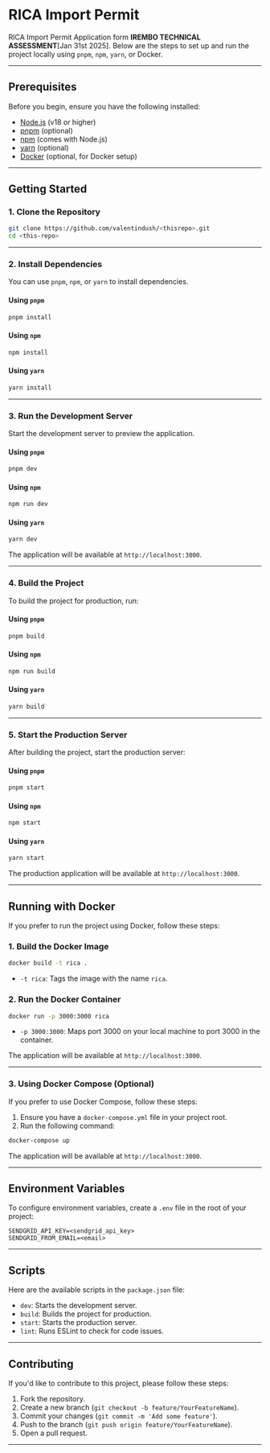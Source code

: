 # RICA Import Permit

RICA Import Permit Application form **IREMBO TECHNICAL ASSESSMENT**[Jan 31st 2025].
 Below are the steps to set up and run the project locally using `pnpm`, `npm`, `yarn`, or Docker.

---

## Prerequisites

Before you begin, ensure you have the following installed:

- [Node.js](https://nodejs.org/) (v18 or higher)
- [pnpm](https://pnpm.io/) (optional)
- [npm](https://www.npmjs.com/) (comes with Node.js)
- [yarn](https://yarnpkg.com/) (optional)
- [Docker](https://www.docker.com/) (optional, for Docker setup)

---

## Getting Started

### 1. Clone the Repository

```bash
git clone https://github.com/valentindush/<thisrepo>.git
cd <this-repo>
```

---

### 2. Install Dependencies

You can use `pnpm`, `npm`, or `yarn` to install dependencies.

#### Using `pnpm`

```bash
pnpm install
```

#### Using `npm`

```bash
npm install
```

#### Using `yarn`

```bash
yarn install
```

---

### 3. Run the Development Server

Start the development server to preview the application.

#### Using `pnpm`

```bash
pnpm dev
```

#### Using `npm`

```bash
npm run dev
```

#### Using `yarn`

```bash
yarn dev
```

The application will be available at `http://localhost:3000`.

---

### 4. Build the Project

To build the project for production, run:

#### Using `pnpm`

```bash
pnpm build
```

#### Using `npm`

```bash
npm run build
```

#### Using `yarn`

```bash
yarn build
```

---

### 5. Start the Production Server

After building the project, start the production server:

#### Using `pnpm`

```bash
pnpm start
```

#### Using `npm`

```bash
npm start
```

#### Using `yarn`

```bash
yarn start
```

The production application will be available at `http://localhost:3000`.

---

## Running with Docker

If you prefer to run the project using Docker, follow these steps:

### 1. Build the Docker Image

```bash
docker build -t rica .
```

- `-t rica`: Tags the image with the name `rica`.

### 2. Run the Docker Container

```bash
docker run -p 3000:3000 rica
```

- `-p 3000:3000`: Maps port 3000 on your local machine to port 3000 in the container.

The application will be available at `http://localhost:3000`.

---

### 3. Using Docker Compose (Optional)

If you prefer to use Docker Compose, follow these steps:

1. Ensure you have a `docker-compose.yml` file in your project root.
2. Run the following command:

```bash
docker-compose up
```

The application will be available at `http://localhost:3000`.

---

## Environment Variables

To configure environment variables, create a `.env` file in the root of your project:

```plaintext
SENDGRID_API_KEY=<sendgrid_api_key>
SENDGRID_FROM_EMAIL=<email>
```

---

## Scripts

Here are the available scripts in the `package.json` file:

- `dev`: Starts the development server.
- `build`: Builds the project for production.
- `start`: Starts the production server.
- `lint`: Runs ESLint to check for code issues.

---

## Contributing

If you'd like to contribute to this project, please follow these steps:

1. Fork the repository.
2. Create a new branch (`git checkout -b feature/YourFeatureName`).
3. Commit your changes (`git commit -m 'Add some feature'`).
4. Push to the branch (`git push origin feature/YourFeatureName`).
5. Open a pull request.

---
